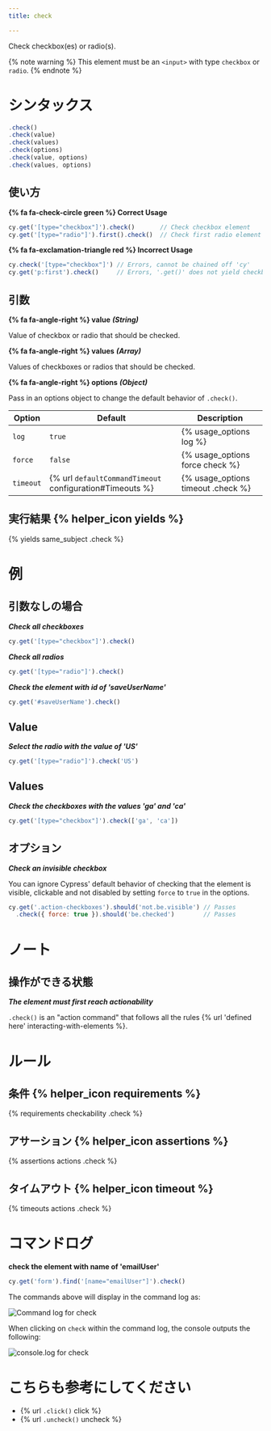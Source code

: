 ```yaml
---
title: check

---
```


Check checkbox(es) or radio(s).

{% note warning %}
This element must be an `<input>` with type `checkbox` or `radio`.
{% endnote %}

# シンタックス

```javascript
.check()
.check(value)
.check(values)
.check(options)
.check(value, options)
.check(values, options)
```

## 使い方

**{% fa fa-check-circle green %} Correct Usage**

```javascript
cy.get('[type="checkbox"]').check()       // Check checkbox element
cy.get('[type="radio"]').first().check()  // Check first radio element
```

**{% fa fa-exclamation-triangle red %} Incorrect Usage**

```javascript
cy.check('[type="checkbox"]') // Errors, cannot be chained off 'cy'
cy.get('p:first').check()     // Errors, '.get()' does not yield checkbox or radio
```

## 引数

**{% fa fa-angle-right %} value**  ***(String)***

Value of checkbox or radio that should be checked.

**{% fa fa-angle-right %} values**  ***(Array)***

Values of checkboxes or radios that should be checked.

**{% fa fa-angle-right %} options**  ***(Object)***

Pass in an options object to change the default behavior of `.check()`.

Option | Default | Description
--- | --- | ---
`log` | `true` | {% usage_options log %}
`force` | `false` | {% usage_options force check %}
`timeout` | {% url `defaultCommandTimeout` configuration#Timeouts %} | {% usage_options timeout .check %}

## 実行結果 {% helper_icon yields %}

{% yields same_subject .check %}

# 例

## 引数なしの場合

***Check all checkboxes***

```javascript
cy.get('[type="checkbox"]').check()
```

***Check all radios***

```javascript
cy.get('[type="radio"]').check()
```

***Check the element with id of 'saveUserName'***

```javascript
cy.get('#saveUserName').check()
```

## Value

***Select the radio with the value of 'US'***

```javascript
cy.get('[type="radio"]').check('US')
```

## Values

***Check the checkboxes with the values 'ga' and 'ca'***

```javascript
cy.get('[type="checkbox"]').check(['ga', 'ca'])
```

## オプション

***Check an invisible checkbox***

You can ignore Cypress' default behavior of checking that the element is visible, clickable and not disabled by setting `force` to `true` in the options.

```javascript
cy.get('.action-checkboxes').should('not.be.visible') // Passes
  .check({ force: true }).should('be.checked')        // Passes
```

# ノート

## 操作ができる状態

***The element must first reach actionability***

`.check()` is an "action command" that follows all the rules {% url 'defined here' interacting-with-elements %}.

# ルール

## 条件 {% helper_icon requirements %}

{% requirements checkability .check %}

## アサーション {% helper_icon assertions %}

{% assertions actions .check %}

## タイムアウト {% helper_icon timeout %}

{% timeouts actions .check %}

# コマンドログ

**check the element with name of 'emailUser'**

```javascript
cy.get('form').find('[name="emailUser"]').check()
```

The commands above will display in the command log as:

![Command log for check](/img/api/check/check-checkbox-in-cypress.png)

When clicking on `check` within the command log, the console outputs the following:

![console.log for check](/img/api/check/console-showing-events-on-check.png)

# こちらも参考にしてください

- {% url `.click()` click %}
- {% url `.uncheck()` uncheck %}
